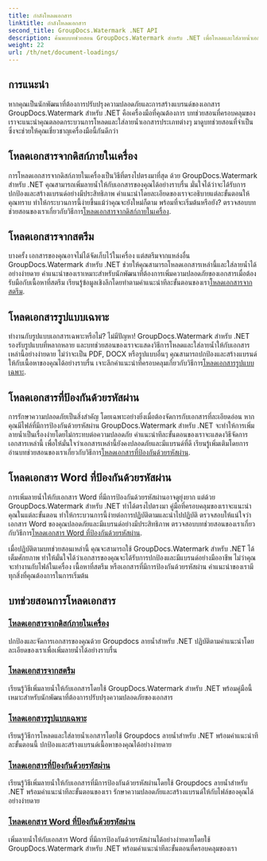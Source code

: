 ```yaml
---
title: กำลังโหลดเอกสาร
linktitle: กำลังโหลดเอกสาร
second_title: GroupDocs.Watermark .NET API
description: ค้นพบบทช่วยสอน GroupDocs.Watermark สำหรับ .NET เพื่อโหลดและใส่ลายน้ำเอกสาร รับรองความปลอดภัยของเอกสารและการสร้างแบรนด์ด้วยคำแนะนำทีละขั้นตอน
weight: 22
url: /th/net/document-loadings/
---
```

## การแนะนำ
หากคุณเป็นนักพัฒนาที่ต้องการปรับปรุงความปลอดภัยและการสร้างแบรนด์ของเอกสาร GroupDocs.Watermark สำหรับ .NET คือเครื่องมือที่คุณต้องการ บทช่วยสอนที่ครอบคลุมของเราจะแนะนำคุณตลอดกระบวนการโหลดและใส่ลายน้ำเอกสารประเภทต่างๆ มาดูบทช่วยสอนที่จำเป็นซึ่งจะช่วยให้คุณเชี่ยวชาญเครื่องมือนี้กันดีกว่า

## โหลดเอกสารจากดิสก์ภายในเครื่อง
การโหลดเอกสารจากดิสก์ภายในเครื่องเป็นวิธีที่ตรงไปตรงมาที่สุด ด้วย GroupDocs.Watermark สำหรับ .NET คุณสามารถเพิ่มลายน้ำให้กับเอกสารของคุณได้อย่างราบรื่น มั่นใจได้ว่าจะได้รับการปกป้องและสร้างแบรนด์อย่างมีประสิทธิภาพ คำแนะนำโดยละเอียดของเราจะอธิบายแต่ละขั้นตอนให้คุณทราบ ทำให้กระบวนการนี้ง่ายขึ้นแม้ว่าคุณจะยังใหม่ก็ตาม พร้อมที่จะเริ่มต้นหรือยัง? ตรวจสอบบทช่วยสอนของเราเกี่ยวกับวิธีการ[โหลดเอกสารจากดิสก์ภายในเครื่อง](./load-document-from-local-disk/).

## โหลดเอกสารจากสตรีม
 บางครั้ง เอกสารของคุณอาจไม่ได้จัดเก็บไว้ในเครื่อง แต่สตรีมจากแหล่งอื่น GroupDocs.Watermark สำหรับ .NET ช่วยให้คุณสามารถโหลดเอกสารเหล่านี้และใส่ลายน้ำได้อย่างง่ายดาย คำแนะนำของเราเหมาะสำหรับนักพัฒนาที่ต้องการเพิ่มความปลอดภัยของเอกสารเมื่อต้องรับมือกับเนื้อหาที่สตรีม เรียนรู้ข้อมูลเชิงลึกโดยทำตามคำแนะนำทีละขั้นตอนของเรา[โหลดเอกสารจากสตรีม](./load-document-from-stream/).

## โหลดเอกสารรูปแบบเฉพาะ
ทำงานกับรูปแบบเอกสารเฉพาะหรือไม่? ไม่มีปัญหา! GroupDocs.Watermark สำหรับ .NET รองรับรูปแบบที่หลากหลาย และบทช่วยสอนของเราจะแสดงวิธีการโหลดและใส่ลายน้ำให้กับเอกสารเหล่านี้อย่างง่ายดาย ไม่ว่าจะเป็น PDF, DOCX หรือรูปแบบอื่นๆ คุณสามารถปกป้องและสร้างแบรนด์ให้กับเนื้อหาของคุณได้อย่างราบรื่น เจาะลึกคำแนะนำที่ครอบคลุมเกี่ยวกับวิธีการ[โหลดเอกสารรูปแบบเฉพาะ](./load-specific-format-document/).

## โหลดเอกสารที่ป้องกันด้วยรหัสผ่าน
 การรักษาความปลอดภัยเป็นสิ่งสำคัญ โดยเฉพาะอย่างยิ่งเมื่อต้องจัดการกับเอกสารที่ละเอียดอ่อน หากคุณมีไฟล์ที่มีการป้องกันด้วยรหัสผ่าน GroupDocs.Watermark สำหรับ .NET จะทำให้การเพิ่มลายน้ำเป็นเรื่องง่ายโดยไม่กระทบต่อความปลอดภัย คำแนะนำทีละขั้นตอนของเราจะแสดงวิธีจัดการเอกสารเหล่านี้ เพื่อให้มั่นใจว่าเอกสารเหล่านี้ยังคงปลอดภัยและมีแบรนด์ที่ดี เรียนรู้เพิ่มเติมโดยการอ่านบทช่วยสอนของเราเกี่ยวกับวิธีการ[โหลดเอกสารที่ป้องกันด้วยรหัสผ่าน](./load-password-protected-document/).

## โหลดเอกสาร Word ที่ป้องกันด้วยรหัสผ่าน
การเพิ่มลายน้ำให้กับเอกสาร Word ที่มีการป้องกันด้วยรหัสผ่านอาจดูยุ่งยาก แต่ด้วย GroupDocs.Watermark สำหรับ .NET ทำได้ตรงไปตรงมา คู่มือที่ครอบคลุมของเราจะแนะนำคุณในแต่ละขั้นตอน ทำให้กระบวนการนี้ง่ายต่อการปฏิบัติตามและนำไปปฏิบัติ ตรวจสอบให้แน่ใจว่าเอกสาร Word ของคุณปลอดภัยและมีแบรนด์อย่างมีประสิทธิภาพ ตรวจสอบบทช่วยสอนของเราเกี่ยวกับวิธีการ[โหลดเอกสาร Word ที่ป้องกันด้วยรหัสผ่าน](./load-password-protected-word-document/).

เมื่อปฏิบัติตามบทช่วยสอนเหล่านี้ คุณจะสามารถใช้ GroupDocs.Watermark สำหรับ .NET ได้เต็มศักยภาพ ทำให้มั่นใจได้ว่าเอกสารของคุณจะได้รับการปกป้องและมีแบรนด์อย่างมืออาชีพ ไม่ว่าคุณจะทำงานกับไฟล์ในเครื่อง เนื้อหาที่สตรีม หรือเอกสารที่มีการป้องกันด้วยรหัสผ่าน คำแนะนำของเรามีทุกสิ่งที่คุณต้องการในการเริ่มต้น
## บทช่วยสอนการโหลดเอกสาร
### [โหลดเอกสารจากดิสก์ภายในเครื่อง](./load-document-from-local-disk/)
ปกป้องและจัดการเอกสารของคุณด้วย Groupdocs ลายน้ำสำหรับ .NET ปฏิบัติตามคำแนะนำโดยละเอียดของเราเพื่อเพิ่มลายน้ำได้อย่างราบรื่น
### [โหลดเอกสารจากสตรีม](./load-document-from-stream/)
เรียนรู้วิธีเพิ่มลายน้ำให้กับเอกสารโดยใช้ GroupDocs.Watermark สำหรับ .NET พร้อมคู่มือนี้ เหมาะสำหรับนักพัฒนาที่ต้องการปรับปรุงความปลอดภัยของเอกสาร
### [โหลดเอกสารรูปแบบเฉพาะ](./load-specific-format-document/)
เรียนรู้วิธีการโหลดและใส่ลายน้ำเอกสารโดยใช้ Groupdocs ลายน้ำสำหรับ .NET พร้อมคำแนะนำทีละขั้นตอนนี้ ปกป้องและสร้างแบรนด์เนื้อหาของคุณได้อย่างง่ายดาย
### [โหลดเอกสารที่ป้องกันด้วยรหัสผ่าน](./load-password-protected-document/)
เรียนรู้วิธีเพิ่มลายน้ำให้กับเอกสารที่มีการป้องกันด้วยรหัสผ่านโดยใช้ Groupdocs ลายน้ำสำหรับ .NET พร้อมคำแนะนำทีละขั้นตอนของเรา รักษาความปลอดภัยและสร้างแบรนด์ให้กับไฟล์ของคุณได้อย่างง่ายดาย
### [โหลดเอกสาร Word ที่ป้องกันด้วยรหัสผ่าน](./load-password-protected-word-document/)
เพิ่มลายน้ำให้กับเอกสาร Word ที่มีการป้องกันด้วยรหัสผ่านได้อย่างง่ายดายโดยใช้ GroupDocs.Watermark สำหรับ .NET พร้อมคำแนะนำทีละขั้นตอนที่ครอบคลุมของเรา